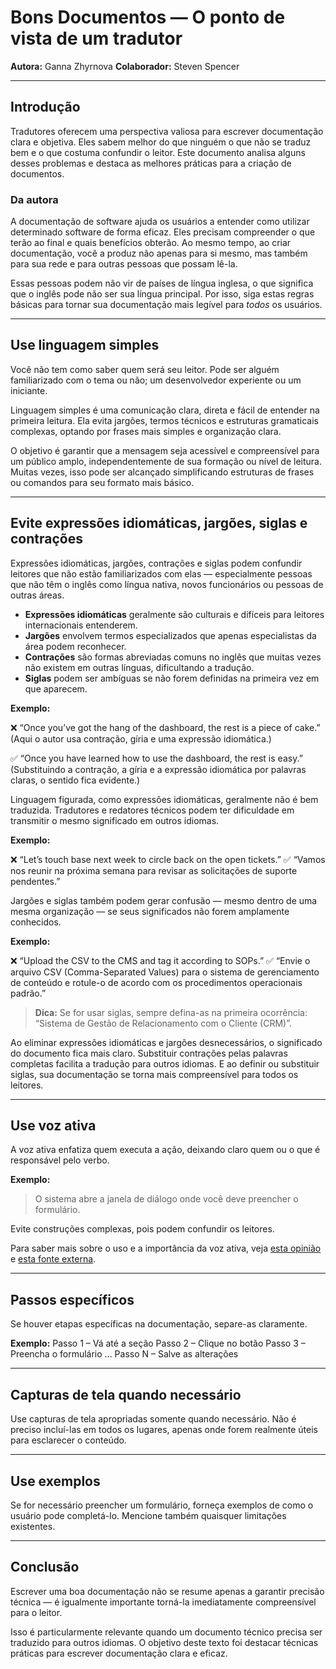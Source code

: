 # Bons Documentos — O ponto de vista de um tradutor

**Autora:** Ganna Zhyrnova
**Colaborador:** Steven Spencer

---

## Introdução

Tradutores oferecem uma perspectiva valiosa para escrever documentação clara e objetiva. Eles sabem melhor do que ninguém o que não se traduz bem e o que costuma confundir o leitor. Este documento analisa alguns desses problemas e destaca as melhores práticas para a criação de documentos.

### Da autora

A documentação de software ajuda os usuários a entender como utilizar determinado software de forma eficaz. Eles precisam compreender o que terão ao final e quais benefícios obterão. Ao mesmo tempo, ao criar documentação, você a produz não apenas para si mesmo, mas também para sua rede e para outras pessoas que possam lê-la.

Essas pessoas podem não vir de países de língua inglesa, o que significa que o inglês pode não ser sua língua principal. Por isso, siga estas regras básicas para tornar sua documentação mais legível para *todos* os usuários.

---

## Use linguagem simples

Você não tem como saber quem será seu leitor. Pode ser alguém familiarizado com o tema ou não; um desenvolvedor experiente ou um iniciante.

Linguagem simples é uma comunicação clara, direta e fácil de entender na primeira leitura. Ela evita jargões, termos técnicos e estruturas gramaticais complexas, optando por frases mais simples e organização clara.

O objetivo é garantir que a mensagem seja acessível e compreensível para um público amplo, independentemente de sua formação ou nível de leitura. Muitas vezes, isso pode ser alcançado simplificando estruturas de frases ou comandos para seu formato mais básico.

---

## Evite expressões idiomáticas, jargões, siglas e contrações

Expressões idiomáticas, jargões, contrações e siglas podem confundir leitores que não estão familiarizados com elas — especialmente pessoas que não têm o inglês como língua nativa, novos funcionários ou pessoas de outras áreas.

* **Expressões idiomáticas** geralmente são culturais e difíceis para leitores internacionais entenderem.
* **Jargões** envolvem termos especializados que apenas especialistas da área podem reconhecer.
* **Contrações** são formas abreviadas comuns no inglês que muitas vezes não existem em outras línguas, dificultando a tradução.
* **Siglas** podem ser ambíguas se não forem definidas na primeira vez em que aparecem.

**Exemplo:**

❌ “Once you’ve got the hang of the dashboard, the rest is a piece of cake.”
(Aqui o autor usa contração, gíria e uma expressão idiomática.)

✅ “Once you have learned how to use the dashboard, the rest is easy.”
(Substituindo a contração, a gíria e a expressão idiomática por palavras claras, o sentido fica evidente.)

Linguagem figurada, como expressões idiomáticas, geralmente não é bem traduzida. Tradutores e redatores técnicos podem ter dificuldade em transmitir o mesmo significado em outros idiomas.

**Exemplo:**

❌ “Let’s touch base next week to circle back on the open tickets.”
✅ “Vamos nos reunir na próxima semana para revisar as solicitações de suporte pendentes.”

Jargões e siglas também podem gerar confusão — mesmo dentro de uma mesma organização — se seus significados não forem amplamente conhecidos.

**Exemplo:**

❌ “Upload the CSV to the CMS and tag it according to SOPs.”
✅ “Envie o arquivo CSV (Comma-Separated Values) para o sistema de gerenciamento de conteúdo e rotule-o de acordo com os procedimentos operacionais padrão.”

> **Dica:** Se for usar siglas, sempre defina-as na primeira ocorrência: “Sistema de Gestão de Relacionamento com o Cliente (CRM)”.

Ao eliminar expressões idiomáticas e jargões desnecessários, o significado do documento fica mais claro. Substituir contrações pelas palavras completas facilita a tradução para outros idiomas. E ao definir ou substituir siglas, sua documentação se torna mais compreensível para todos os leitores.

---

## Use voz ativa

A voz ativa enfatiza quem executa a ação, deixando claro quem ou o que é responsável pelo verbo.

**Exemplo:**

> O sistema abre a janela de diálogo onde você deve preencher o formulário.

Evite construções complexas, pois podem confundir os leitores.

Para saber mais sobre o uso e a importância da voz ativa, veja [esta opinião](active_voice.md) e [esta fonte externa](https://developers.google.com/tech-writing/one/active-voice).

---

## Passos específicos

Se houver etapas específicas na documentação, separe-as claramente.

**Exemplo:**
Passo 1 – Vá até a seção
Passo 2 – Clique no botão
Passo 3 – Preencha o formulário
...
Passo N – Salve as alterações

---

## Capturas de tela quando necessário

Use capturas de tela apropriadas somente quando necessário. Não é preciso incluí-las em todos os lugares, apenas onde forem realmente úteis para esclarecer o conteúdo.

---

## Use exemplos

Se for necessário preencher um formulário, forneça exemplos de como o usuário pode completá-lo. Mencione também quaisquer limitações existentes.

---

## Conclusão

Escrever uma boa documentação não se resume apenas a garantir precisão técnica — é igualmente importante torná-la imediatamente compreensível para o leitor.

Isso é particularmente relevante quando um documento técnico precisa ser traduzido para outros idiomas. O objetivo deste texto foi destacar técnicas práticas para escrever documentação clara e eficaz.
